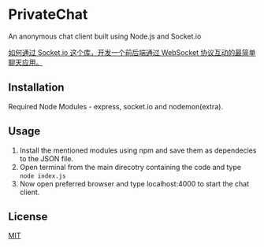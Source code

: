 # PrivateChat
An anonymous chat client built using Node.js and Socket.io

[如何通过 Socket.io 这个库，开发一个前后端通过 WebSocket 协议互动的最简单聊天应用。](https://hackernoon.com/an-overview-of-frontend-and-backend-interaction-48l031ba)
## Installation
Required Node Modules - express, socket.io and nodemon(extra).

## Usage
1. Install the mentioned modules using npm and save them as dependecies to the JSON file.
2. Open terminal from the main direcotry containing the code and type ```node index.js```
3. Now open preferred browser and type localhost:4000 to start the chat client.

## License
[MIT](https://github.com/itsknk/PrivateChat/blob/master/LICENSE)
